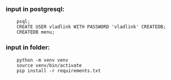 ### input in postgresql:
        psql;
        CREATE USER vladlink WITH PASSWORD 'vladlink' CREATEDB;
        CREATEDB menu;

### input in folder:
        python -m venv venv
        source venv/bin/activate
        pip install -r requirements.txt


